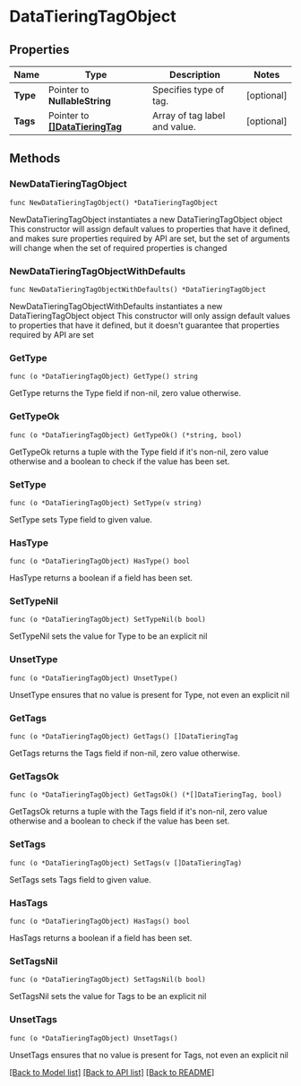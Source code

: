 # DataTieringTagObject

## Properties

Name | Type | Description | Notes
------------ | ------------- | ------------- | -------------
**Type** | Pointer to **NullableString** | Specifies type of tag. | [optional] 
**Tags** | Pointer to [**[]DataTieringTag**](DataTieringTag.md) | Array of tag label and value. | [optional] 

## Methods

### NewDataTieringTagObject

`func NewDataTieringTagObject() *DataTieringTagObject`

NewDataTieringTagObject instantiates a new DataTieringTagObject object
This constructor will assign default values to properties that have it defined,
and makes sure properties required by API are set, but the set of arguments
will change when the set of required properties is changed

### NewDataTieringTagObjectWithDefaults

`func NewDataTieringTagObjectWithDefaults() *DataTieringTagObject`

NewDataTieringTagObjectWithDefaults instantiates a new DataTieringTagObject object
This constructor will only assign default values to properties that have it defined,
but it doesn't guarantee that properties required by API are set

### GetType

`func (o *DataTieringTagObject) GetType() string`

GetType returns the Type field if non-nil, zero value otherwise.

### GetTypeOk

`func (o *DataTieringTagObject) GetTypeOk() (*string, bool)`

GetTypeOk returns a tuple with the Type field if it's non-nil, zero value otherwise
and a boolean to check if the value has been set.

### SetType

`func (o *DataTieringTagObject) SetType(v string)`

SetType sets Type field to given value.

### HasType

`func (o *DataTieringTagObject) HasType() bool`

HasType returns a boolean if a field has been set.

### SetTypeNil

`func (o *DataTieringTagObject) SetTypeNil(b bool)`

 SetTypeNil sets the value for Type to be an explicit nil

### UnsetType
`func (o *DataTieringTagObject) UnsetType()`

UnsetType ensures that no value is present for Type, not even an explicit nil
### GetTags

`func (o *DataTieringTagObject) GetTags() []DataTieringTag`

GetTags returns the Tags field if non-nil, zero value otherwise.

### GetTagsOk

`func (o *DataTieringTagObject) GetTagsOk() (*[]DataTieringTag, bool)`

GetTagsOk returns a tuple with the Tags field if it's non-nil, zero value otherwise
and a boolean to check if the value has been set.

### SetTags

`func (o *DataTieringTagObject) SetTags(v []DataTieringTag)`

SetTags sets Tags field to given value.

### HasTags

`func (o *DataTieringTagObject) HasTags() bool`

HasTags returns a boolean if a field has been set.

### SetTagsNil

`func (o *DataTieringTagObject) SetTagsNil(b bool)`

 SetTagsNil sets the value for Tags to be an explicit nil

### UnsetTags
`func (o *DataTieringTagObject) UnsetTags()`

UnsetTags ensures that no value is present for Tags, not even an explicit nil

[[Back to Model list]](../README.md#documentation-for-models) [[Back to API list]](../README.md#documentation-for-api-endpoints) [[Back to README]](../README.md)


